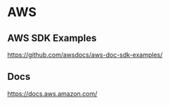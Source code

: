 # AWS #
## AWS SDK Examples ##
https://github.com/awsdocs/aws-doc-sdk-examples/

## Docs ##
https://docs.aws.amazon.com/
